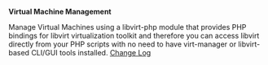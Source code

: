 **Virtual Machine Management**

Manage Virtual Machines using a libvirt-php module that provides PHP bindings for libvirt virtualization toolkit and therefore you can access libvirt directly from your PHP scripts with no need to have virt-manager or libvirt-based CLI/GUI tools installed. 
<a href="http://lime-technology.com/forum/index.php?topic=35858.0" title="2014.12.27-27a
    Remove spellcheck from textarea
    Add hyperv support for windows machines
    Fix cdrom change sata bus
    remove excess java code and cfg file
    Fix q35 machine type
    Add ability to increase disk capacity
2014.12.26
    Fix q35 machine type
    Add ability to increase disk capacity
2014.12.24
    Fixed domain.cfg missing error
    Fixed no disks domain auto start
2014.12.23
    Changed VNC to ip based for our OSX friends
    Add settings tab with default media and image settings
    Add debug checkbox 
2014.12.21-21a
    expanded usb devices to include bus and device 
    Reformat Create VM Page
2014.12.20-20a
    Add temp driver cdrom for windows installs.
         It will disapear after vm has shut down
    Add Machine type selection.
    Add usbtab selection under usb devices
    Fix no domains sort error
    Removed Storage Pool tab and all storage pool functions.
    Add web based file trees to Create VM tab to access cdrom, 
         existing images and to create images.
    New vm images will be created based on name of vm in a 
         sub-folder of the same name similar to xenman plugin
    Add file tree for cdrom change for existing vm 
         ie. for switching to driver image for windows virtio drivers
    Remove Device tab
    condensed action messages
">Change Log</a>